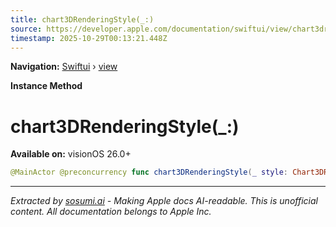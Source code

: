 ```yaml
---
title: chart3DRenderingStyle(_:)
source: https://developer.apple.com/documentation/swiftui/view/chart3drenderingstyle(_:)
timestamp: 2025-10-29T00:13:21.448Z
---
```


**Navigation:** [Swiftui](/documentation/swiftui) › [view](/documentation/swiftui/view)

**Instance Method**

# chart3DRenderingStyle(_:)

**Available on:** visionOS 26.0+

```swift
@MainActor @preconcurrency func chart3DRenderingStyle(_ style: Chart3DRenderingStyle) -> some View
```

---

*Extracted by [sosumi.ai](https://sosumi.ai) - Making Apple docs AI-readable.*
*This is unofficial content. All documentation belongs to Apple Inc.*
